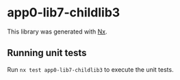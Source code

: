 # app0-lib7-childlib3

This library was generated with [Nx](https://nx.dev).

## Running unit tests

Run `nx test app0-lib7-childlib3` to execute the unit tests.

